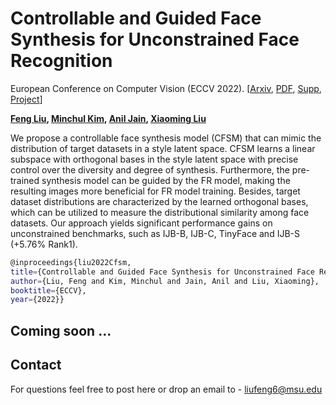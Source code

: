 # **Controllable and Guided Face Synthesis for Unconstrained Face Recognition**

European Conference on Computer Vision (ECCV 2022). [[Arxiv](), [PDF](http://cvlab.cse.msu.edu/pdfs/Liu_Kim_Jain_Liu_ECCV2022.pdf), [Supp](http://cvlab.cse.msu.edu/pdfs/Liu_Kim_Jain_Liu_ECCV2022_supp.pdf), [Project](http://cvlab.cse.msu.edu/project-cfsm.html)]

**[Feng Liu](http://cvlab.cse.msu.edu/pages/people.html), [Minchul Kim](https://scholar.google.com/citations?user=8tOJ80IAAAAJ&hl=en), [Anil Jain](https://www.cse.msu.edu/~jain/),  [Xiaoming Liu](http://cvlab.cse.msu.edu/pages/people.html)**

We propose a controllable face synthesis model (CFSM) that can mimic the distribution of target datasets in a style latent space. CFSM learns a linear subspace with orthogonal bases in the style latent space with precise control over the diversity and degree of synthesis. Furthermore, the pre-trained synthesis model can be guided by the FR model, making the resulting images more beneficial for FR model training. Besides, target dataset distributions are characterized by the learned orthogonal bases, which can be utilized to measure the distributional similarity among face datasets. Our approach yields significant performance gains on unconstrained benchmarks, such as IJB-B, IJB-C, TinyFace and IJB-S (+5.76% Rank1).

```bash
@inproceedings{liu2022Cfsm,
title={Controllable and Guided Face Synthesis for Unconstrained Face Recognition},
author={Liu, Feng and Kim, Minchul and Jain, Anil and Liu, Xiaoming},
booktitle={ECCV},
year={2022}}
```



## Coming soon ...  



## Contact 

For questions feel free to post here or drop an email to - liufeng6@msu.edu

